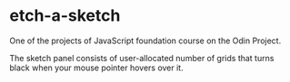 # etch-a-sketch
One of the projects of JavaScript foundation course on the Odin Project.

The sketch panel consists of user-allocated number of grids that turns black when your mouse pointer hovers over it.
